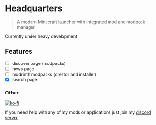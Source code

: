 # Headquarters

> A modern Minecraft launcher with integrated mod and modpack manager

Currently under heavy development

## Features

- [ ] discover page (modpacks)
- [ ] news page
- [ ] modrinth modpacks (creator and installer)
- [x] search page

### Other
[![ko-fi](https://ko-fi.com/img/githubbutton_sm.svg)](https://ko-fi.com/I3I8F1WX4)

If you need help with any of my mods or applications just join my [discord server](https://nyon.dev/discord)